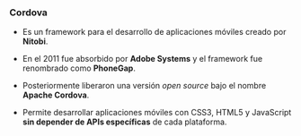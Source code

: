 ### Cordova

- Es un framework para el desarrollo de aplicaciones móviles creado por **Nitobi**.

- En el 2011 fue absorbido por **Adobe Systems** y el framework fue renombrado como **PhoneGap**.

- Posteriormente liberaron una versión *open source* bajo el nombre **Apache Cordova**.

- Permite desarrollar aplicaciones móviles con CSS3, HTML5 y JavaScript **sin depender de APIs específicas** de cada plataforma.
